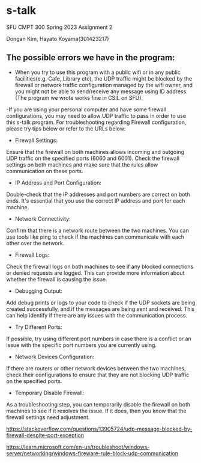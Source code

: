 # s-talk

SFU CMPT 300 Spring 2023 Assignment 2

Dongan Kim, Hayato Koyama(301423217)

## The possible errors we have in the program:

- When you try to use this program with a public wifi or in any public facilities(e.g. Cafe, Library etc), the UDP traffic might be blocked by the firewall or network traffic configuration managed by the wifi owner, and you might not be able to send/receive any message using ID address. (The program we wrote works fine in CSIL on SFU).

-If you are using your personal computer and have some firewall configurations, you may need to allow UDP traffic to pass in order to use this s-talk program. For troubleshooting regarding Firewall configuration, please try tips below or refer to the URLs below:

- Firewall Settings:

Ensure that the firewall on both machines allows incoming and outgoing UDP traffic on the specified ports (6060 and 6001). Check the firewall settings on both machines and make sure that the rules allow communication on these ports.

- IP Address and Port Configuration:

Double-check that the IP addresses and port numbers are correct on both ends. It's essential that you use the correct IP address and port for each machine.

- Network Connectivity:

Confirm that there is a network route between the two machines. You can use tools like ping to check if the machines can communicate with each other over the network.

- Firewall Logs:

Check the firewall logs on both machines to see if any blocked connections or denied requests are logged. This can provide more information about whether the firewall is causing the issue.

- Debugging Output:

Add debug prints or logs to your code to check if the UDP sockets are being created successfully, and if the messages are being sent and received. This can help identify if there are any issues with the communication process.

- Try Different Ports:

If possible, try using different port numbers in case there is a conflict or an issue with the specific port numbers you are currently using.

- Network Devices Configuration:

If there are routers or other network devices between the two machines, check their configurations to ensure that they are not blocking UDP traffic on the specified ports.

- Temporary Disable Firewall:

As a troubleshooting step, you can temporarily disable the firewall on both machines to see if it resolves the issue. If it does, then you know that the firewall settings need adjustment.

https://stackoverflow.com/questions/13905724/udp-message-blocked-by-firewall-despite-port-exception

https://learn.microsoft.com/en-us/troubleshoot/windows-server/networking/windows-fireware-rule-block-udp-communication

<!-- All threads communcicate with one another using a static array of nodes and heads.
The number of heads and nodes can be edited in list.h.
Setting node number to one and having all lists share just that one node
is fully supported. -->
